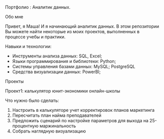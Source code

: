 Портфолио : Аналитик данных.

Обо мне

Привет, я Маша! И я начинающий аналитик данных. В этом репозитории Вы можете найти некоторые из моих проектов,  выполненных в процессе учебы и практики.

Навыки и технологии:
- Инструменты анализа данных: SQL, Excel;
- Языки программирования и библиотеки: Python;
- Системы управления базами данных: MySQL; PostgreSQL
- Cредства визуализации данных: PowerBI;

Проекты

Проект1: калькулятор юнит-экономики онлайн-школы

Что нужно было сделать:

1. Настроить в калькуляторе учет корректировок планов маркетинга
2. Пересчитать план найма преподавателей
3. Предложить сценарий по настройке параметров для выхода на 25-процентную маржинальность
4. Собрать наглядную визуализацию
